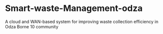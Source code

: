 # Smart-waste-Management-odza
A cloud and WAN-based system for improving waste collection efficiency in Odza Borne 10 community
